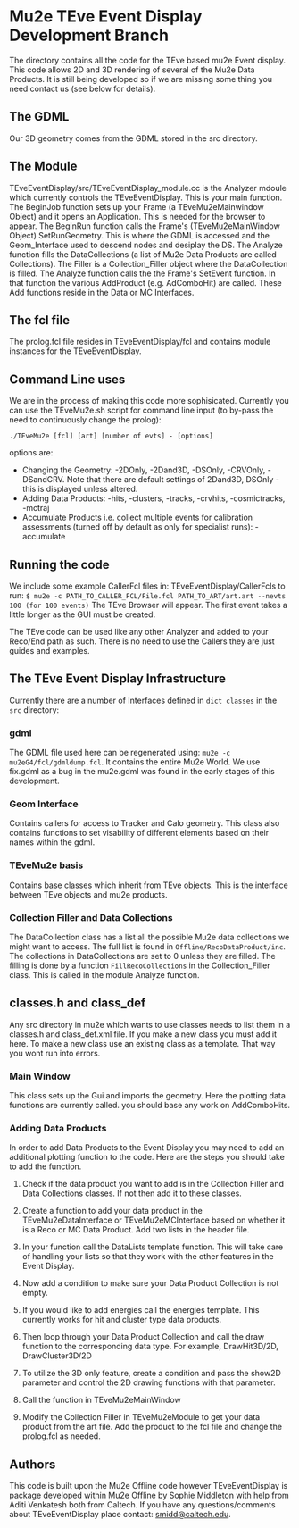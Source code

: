 # Mu2e TEve Event Display Development Branch
The directory contains all the code for the TEve based mu2e Event display. This code allows 2D and 3D rendering of several of the Mu2e Data Products. It is still being developed so if we are missing some thing you need contact us (see below for details).

## The GDML

Our 3D geometry comes from the GDML stored in the src directory.

## The Module
TEveEventDisplay/src/TEveEventDisplay_module.cc is the Analyzer mdoule which currently controls the TEveEventDisplay. This is your main function. The BeginJob function sets up your Frame (a TEveMu2eMainwindow Object) and it opens an Application. This is needed for the browser to appear.
The BeginRun function calls the Frame's (TEveMu2eMainWindow Object) SetRunGeometry. This is where the GDML is accessed and the Geom_Interface used to descend nodes and desiplay the DS.
The Analyze function fills the DataCollections (a list of Mu2e Data Products are called Collections). The Filler is a Collection_Filler object where the DataCollection is filled.
The Analyze function calls the the Frame's SetEvent function. In that function the various AddProduct (e.g. AdComboHit) are called. These Add functions reside in the Data or MC Interfaces.

## The fcl file
The prolog.fcl file resides in TEveEventDisplay/fcl and contains module instances for the TEveEventDisplay.

## Command Line uses
We are in the process of making this code more sophisicated. Currently you can use the TEveMu2e.sh script for command line input (to by-pass the need to continuously change the prolog):

```./TEveMu2e [fcl] [art] [number of evts] - [options]```

options are:

* Changing the Geometry: -2DOnly, -2Dand3D, -DSOnly, -CRVOnly, -DSandCRV. Note that there are default settings of 2Dand3D, DSOnly - this is displayed unless altered.
* Adding Data Products: -hits, -clusters, -tracks, -crvhits, -cosmictracks, -mctraj
* Accumulate Products i.e. collect multiple events for calibration assessments (turned off by default as only for specialist runs): -accumulate

## Running the code
We include some example CallerFcl files in: TEveEventDisplay/CallerFcls
to run: ```$ mu2e -c PATH_TO_CALLER_FCL/File.fcl PATH_TO_ART/art.art --nevts 100 (for 100 events)```
The TEve Browser will appear. The first event takes a little longer as the GUI must be created.

The TEve code can be used like any other Analyzer and added to your Reco/End path as such. There is no need to use the Callers they are just guides and examples.

## The TEve Event Display Infrastructure
Currently there are a number of Interfaces defined in ``dict classes`` in the ``src`` directory:

### gdml
The GDML file used here can be regenerated using: ```mu2e -c mu2eG4/fcl/gdmldump.fcl```. It contains the entire Mu2e World. We use fix.gdml as a bug in the mu2e.gdml was found in the early stages of this development.

### Geom Interface
Contains callers for access to Tracker and Calo geometry. This class also contains functions to set visability of different elements based on their names within the gdml.

### TEveMu2e basis
Contains base classes which inherit from TEve objects. This is the interface between TEve objects and mu2e products. 

### Collection Filler and Data Collections
The DataCollection class has a list all the possible Mu2e data collections we might want to access. The full list is found in ```Offline/RecoDataProduct/inc```. The collections in DataCollections are set to 0 unless they are filled. The filling is done by a function ```FillRecoCollections``` in the Collection_Filler class. This is called in the module Analyze function.

## classes.h and class_def

Any src directory in mu2e which wants to use classes needs to list them in a classes.h and class_def.xml file. If you make a new class you must add it here. To make a new class use an existing class as a template. That way you wont run into errors.

### Main Window

This class sets up the Gui and imports the geometry. Here the plotting data functions are currently called. you should base any work on AddComboHits.

### Adding Data Products

In order to add Data Products to the Event Display you may need to add an additional plotting function to the code. Here are the steps you should take to add the function.

1. Check if the data product you want to add is in the Collection Filler and Data Collections classes. If not then add it to these classes.

2. Create a function to add your data product in the TEveMu2eDataInterface or TEveMu2eMCInterface based on whether it is a Reco or MC Data Product. Add two lists in the header file.

3. In your function call the DataLists template function. This will take care of handling your lists so that they work with the other features in the Event Display.

4. Now add a condition to make sure your Data Product Collection is not empty.

5. If you would like to add energies call the energies template. This currently works for hit and cluster type data products.

6. Then loop through your Data Product Collection and call the draw function to the corresponding data type. For example, DrawHit3D/2D, DrawCluster3D/2D

7. To utilize the 3D only feature, create a condition and pass the show2D parameter and control the 2D drawing functions with that parameter.

8. Call the function in TEveMu2eMainWindow 

9. Modify the Collection Filler in TEveMu2eModule to get your data product from the art file. Add the product to the fcl file and change the prolog.fcl as needed.

## Authors

This code is built upon the Mu2e Offline code however TEveEventDisplay is package developed within Mu2e Offline by Sophie Middleton with help from Aditi Venkatesh both from Caltech. If you have any questions/comments about TEveEventDisplay place contact: smidd@caltech.edu.
